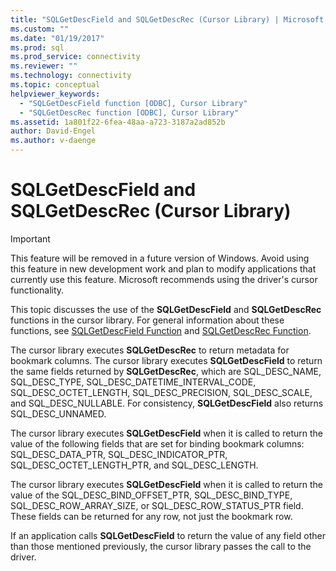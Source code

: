 ```yaml
---
title: "SQLGetDescField and SQLGetDescRec (Cursor Library) | Microsoft Docs"
ms.custom: ""
ms.date: "01/19/2017"
ms.prod: sql
ms.prod_service: connectivity
ms.reviewer: ""
ms.technology: connectivity
ms.topic: conceptual
helpviewer_keywords: 
  - "SQLGetDescField function [ODBC], Cursor Library"
  - "SQLGetDescRec function [ODBC], Cursor Library"
ms.assetid: 1a801f22-6fea-48aa-a723-3187a2ad852b
author: David-Engel
ms.author: v-daenge
---
```

# SQLGetDescField and SQLGetDescRec (Cursor Library)
> [!IMPORTANT]  
>  This feature will be removed in a future version of Windows. Avoid using this feature in new development work and plan to modify applications that currently use this feature. Microsoft recommends using the driver's cursor functionality.  
  
 This topic discusses the use of the **SQLGetDescField** and **SQLGetDescRec** functions in the cursor library. For general information about these functions, see [SQLGetDescField Function](../../../odbc/reference/syntax/sqlgetdescfield-function.md) and [SQLGetDescRec Function](../../../odbc/reference/syntax/sqlgetdescrec-function.md).  
  
 The cursor library executes **SQLGetDescRec** to return metadata for bookmark columns. The cursor library executes **SQLGetDescField** to return the same fields returned by **SQLGetDescRec**, which are SQL_DESC_NAME, SQL_DESC_TYPE, SQL_DESC_DATETIME_INTERVAL_CODE, SQL_DESC_OCTET_LENGTH, SQL_DESC_PRECISION, SQL_DESC_SCALE, and SQL_DESC_NULLABLE. For consistency, **SQLGetDescField** also returns SQL_DESC_UNNAMED.  
  
 The cursor library executes **SQLGetDescField** when it is called to return the value of the following fields that are set for binding bookmark columns: SQL_DESC_DATA_PTR, SQL_DESC_INDICATOR_PTR, SQL_DESC_OCTET_LENGTH_PTR, and SQL_DESC_LENGTH.  
  
 The cursor library executes **SQLGetDescField** when it is called to return the value of the SQL_DESC_BIND_OFFSET_PTR, SQL_DESC_BIND_TYPE, SQL_DESC_ROW_ARRAY_SIZE, or SQL_DESC_ROW_STATUS_PTR field. These fields can be returned for any row, not just the bookmark row.  
  
 If an application calls **SQLGetDescField** to return the value of any field other than those mentioned previously, the cursor library passes the call to the driver.
